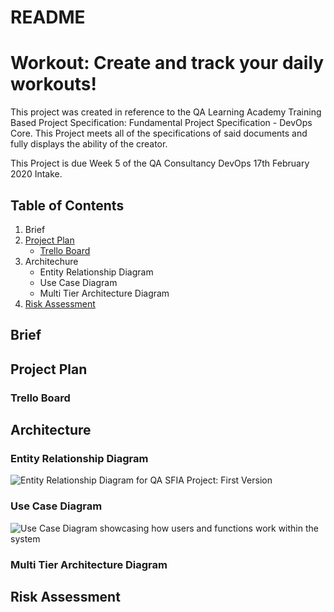 # README

# Workout: Create and track your daily workouts!


This project was created in reference to the QA Learning Academy Training Based Project Specification: Fundamental Project Specification - DevOps Core. This Project meets all of the specifications of said documents and fully displays the ability of the creator.

This Project is due Week 5 of the QA Consultancy DevOps 17th February 2020 Intake.

## Table of Contents

1. Brief
2. [Project Plan](https://github.com/HavidDulsman/Workout/tree/developer#brief)
    + [Trello Board](https://github.com/HavidDulsman/Workout/tree/developer#trello-board)
3. Architechure
    + Entity Relationship Diagram
    + Use Case Diagram
    + Multi Tier Architecture Diagram
4. [Risk Assessment](https://github.com/HavidDulsman/Workout/blob/developer/README.md#risk-assessment)

## Brief

## Project Plan
### Trello Board

## Architecture
### Entity Relationship Diagram
![Entity Relationship Diagram for QA SFIA Project: First Version](https://imgur.com/a/OqIcvFU)

### Use Case Diagram
![Use Case Diagram showcasing how users and functions work within the system](https://imgur.com/oDb135g)

### Multi Tier Architecture Diagram

## Risk Assessment

